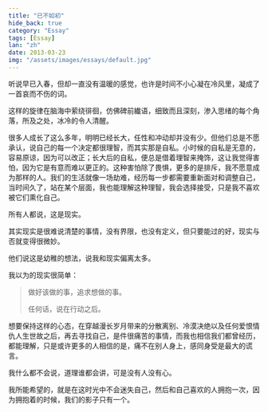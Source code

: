```yaml
---
title: "已不如初"
hide_back: true
category: "Essay"
tags: [Essay]
lan: "zh"
date: 2013-03-23
img: "/assets/images/essays/default.jpg"
---
```

听说早已入春，但却一直没有温暖的感觉，也许是时间不小心凝在冷风里，凝成了一首哀而不伤的词。

这样的旋律在脑海中萦绕徘徊，仿佛碑前纎语，细致而且深刻，渗入思绪的每个角落，所及之处，冰冷的令人清醒。

很多人成长了这么多年，明明已经长大，任性和冲动却并没有少。但他们总是不愿承认，说自己的每一个决定都很理智，而其实那是自私。小时候的自私是无意的，容易原谅，因为可以改正；长大后的自私，便总是借着理智来掩饰，这让我觉得害怕，因为它是有意而难以更正的。这种害怕除了畏惧，更多的是排斥，我不愿意成为那样的人。我们的生活就像一场劫难，经历每一步都需要重新面对和调整自己，当时间久了，站在某个层面，我也能理解这种理智，我会选择接受，只是我不喜欢被它们熏化自己。

所有人都说，这是现实。

其实现实是很难说清楚的事情，没有界限，也没有定义，但只要能过的好，现实与否就变得很微妙。

他们说这是幼稚的想法，说我和现实偏离太多。

我以为的现实很简单：

> 做好该做的事，追求想做的事。
>
> 任何话，说在行动之后。 

想要保持这样的心态，在穿越漫长岁月带来的分散离别、冷漠决绝以及任何爱恨情仇人生世故之后，再去寻找自己，是件很痛苦的事情，而我也相信我们都曾经历，都能理解，只是或许更多的人相信的是，痛不在别人身上，感同身受是最大的谎言。

我什么都不会说，道理谁都会讲，可是没有人没有心。

我所能希望的，就是在这时光中不会迷失自己，然后和自己喜欢的人拥抱一次，因为拥抱着的时候，我们的影子只有一个。
